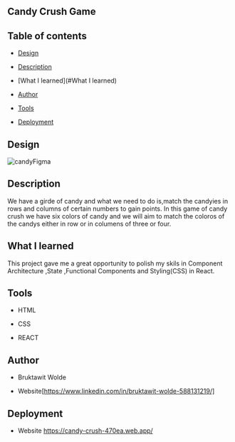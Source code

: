 
## Candy Crush Game 

## Table of contents

   * [Design](#Design)
   
   * [Description](#Description)

   * [What I learned](#What I learned)

   * [Author](#Author)
   * [Tools](#Tools)
   * [Deployment](#Deployment)
  

## Design

![candyFigma](https://user-images.githubusercontent.com/93556946/196817408-a1a49a6d-6543-4c04-97ac-8e1c9a90526c.PNG)


## Description 

We have a girde of candy and what we need to do is,match the candyies in rows and columns of certain numbers to gain points. In this game of candy crush we have six colors of candy and we will aim to match the coloros of the candys either in row or in columens of three or four.

## What I learned 

 This project gave me a  great opportunity to polish  my skils in Component Architecture ,State ,Functional Components and Styling(CSS) in React.
 
 ## Tools
 
   * HTML
   
   * CSS
   
   * REACT

## Author

  * Bruktawit Wolde

  * Website[https://www.linkedin.com/in/bruktawit-wolde-588131219/]

## Deployment

  * Website https://candy-crush-470ea.web.app/











